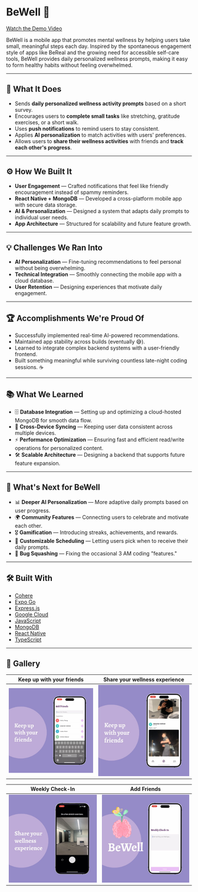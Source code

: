 # BeWell 🌸

[Watch the Demo Video](https://www.youtube.com/watch?v=MleEMyMtzH0)

BeWell is a mobile app that promotes mental wellness by helping users take small, meaningful steps each day. Inspired by the spontaneous engagement style of apps like BeReal and the growing need for accessible self-care tools, BeWell provides daily personalized wellness prompts, making it easy to form healthy habits without feeling overwhelmed.

---

## 📱 What It Does

- Sends **daily personalized wellness activity prompts** based on a short survey.
- Encourages users to **complete small tasks** like stretching, gratitude exercises, or a short walk.
- Uses **push notifications** to remind users to stay consistent.
- Applies **AI personalization** to match activities with users' preferences.
- Allows users to **share their wellness activities** with friends and **track each other's progress**.

---

## ⚙️ How We Built It

- **User Engagement** — Crafted notifications that feel like friendly encouragement instead of spammy reminders.
- **React Native + MongoDB** — Developed a cross-platform mobile app with secure data storage.
- **AI & Personalization** — Designed a system that adapts daily prompts to individual user needs.
- **App Architecture** — Structured for scalability and future feature growth.

---

## 💡 Challenges We Ran Into

- **AI Personalization** — Fine-tuning recommendations to feel personal without being overwhelming.
- **Technical Integration** — Smoothly connecting the mobile app with a cloud database.
- **User Retention** — Designing experiences that motivate daily engagement.

---

## 🏆 Accomplishments We're Proud Of

- Successfully implemented real-time AI-powered recommendations.
- Maintained app stability across builds (eventually 😅).
- Learned to integrate complex backend systems with a user-friendly frontend.
- Built something meaningful while surviving countless late-night coding sessions. ☕

---

## 📚 What We Learned

- 🗄 **Database Integration** — Setting up and optimizing a cloud-hosted MongoDB for smooth data flow.
- 🔄 **Cross-Device Syncing** — Keeping user data consistent across multiple devices.
- ⚡ **Performance Optimization** — Ensuring fast and efficient read/write operations for personalized content.
- 🛠 **Scalable Architecture** — Designing a backend that supports future feature expansion.

---

## 🚀 What's Next for BeWell

- 📊 **Deeper AI Personalization** — More adaptive daily prompts based on user progress.
- 🌍 **Community Features** — Connecting users to celebrate and motivate each other.
- 🎖 **Gamification** — Introducing streaks, achievements, and rewards.
- 📅 **Customizable Scheduling** — Letting users pick when to receive their daily prompts.
- 🐛 **Bug Squashing** — Fixing the occasional 3 AM coding "features."

---

## 🛠 Built With

- [Cohere](https://cohere.com/)
- [Expo Go](https://expo.dev/)
- [Express.js](https://expressjs.com/)
- [Google Cloud](https://cloud.google.com/)
- [JavaScript](https://developer.mozilla.org/en-US/docs/Web/JavaScript)
- [MongoDB](https://www.mongodb.com/)
- [React Native](https://reactnative.dev/)
- [TypeScript](https://www.typescriptlang.org/)

---

## 📸 Gallery

| Keep up with your friends | Share your wellness experience |
|:-------------------------:|:------------------------------:|
| ![Gallery Image 1](assets/gallery.jpg) | ![Gallery Image 2](assets/gallery2.jpg) |

| Weekly Check-In | Add Friends |
|:---------------:|:-----------:|
| ![Gallery Image 3](assets/gallery3.jpg) | ![Gallery Image 4](assets/gallery4.jpg) |

